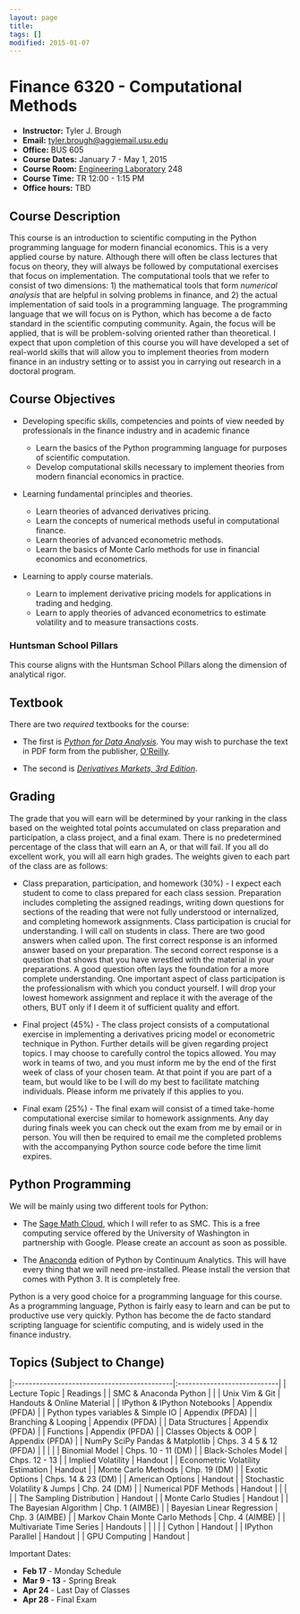 ```yaml
---
layout: page
title:
tags: []
modified: 2015-01-07
---
```



Finance 6320 - Computational Methods 
====================
* **Instructor:** Tyler J. Brough
* **Email:** <tyler.brough@aggiemail.usu.edu>  
* **Office:** BUS 605
* **Course Dates:** January 7 - May 1, 2015
* **Course Room:** [Engineering Laboratory](http://www.usu.edu/map/index.cfm?id=31) 248 
* **Course Time:** TR 12:00 - 1:15 PM 
* **Office hours:** TBD 



## Course Description 

This course is an introduction to scientific computing in the Python programming language for modern financial economics. This is a very applied course by nature. Although there will often be class lectures that focus on theory, they will always be followed by computational exercises that focus on implementation. The computational tools that we refer to consist of two dimensions: 1) the mathematical tools that form *numerical analysis* that are helpful in solving problems in finance, and 2) the actual implementation of said tools in a programming language. The programming language that we will focus on is Python, which has become a de facto standard in the scientific computing community. Again, the focus will be applied, that is will be problem-solving oriented rather than theoretical. I expect that upon completion of this course you will have developed a set of real-world skills that will allow you to implement theories from modern finance in an industry setting or to assist you in carrying out research in a doctoral program.

## Course Objectives

* Developing specific skills, competencies and points of view needed by professionals in the finance industry and in academic finance
	- Learn the basics of the Python programming language for purposes of scientific computation.
	- Develop computational skills necessary to implement theories from modern financial economics in practice.


* Learning fundamental principles and theories.
	- Learn theories of advanced derivatives pricing.
	- Learn the concepts of numerical methods useful in computational finance.
	- Learn theories of advanced econometric methods.
	- Learn the basics of Monte Carlo methods for use in financial economics and econometrics.


* Learning to apply course materials.
	- Learn to implement derivative pricing models for applications in trading and hedging.
	- Learn to apply theories of advanced econometrics to estimate volatility and to measure transactions costs.


### Huntsman School Pillars

This course aligns with the Huntsman School Pillars along the dimension of analytical rigor.


## Textbook

There are two *required* textbooks for the course:

* The first is *[Python for Data Analysis](http://goo.gl/m9xq9w)*. You may wish to purchase the text in PDF form from the publisher, [O'Reilly](http://goo.gl/0tZBpB).

* The second is *[Derivatives Markets, 3rd Edition](http://goo.gl/RRrDuv)*. 


## Grading

The grade that you will earn will be determined by your ranking in the class based on the weighted total points accumulated on class preparation and participation, a class project, and a final exam. There is no predetermined percentage of the class that will earn an A, or that will fail. If you all do excellent work, you will all earn high grades. The weights given to each part of the class are as follows:

* Class preparation, participation, and homework (30%) - I expect each student to come to class prepared for each class session. Preparation includes completing the assigned readings, writing down questions for sections of the reading that were not fully understood or internalized, and completing homework assignments. Class participation is crucial for understanding. I will call on students in class. There are two good answers when called upon. The first correct response is an informed answer based on your preparation. The second correct response is a question that shows that you have wrestled with the material in your preparations. A good question often lays the foundation for a more complete understanding. One important aspect of class participation is the professionalism with which you conduct yourself. I will drop your lowest homework assignment and replace it with the average of the others, BUT only if I deem it of sufficient quality and effort.


* Final project (45%) - The class project consists of a computational exercise in implementing a derivatives pricing model or econometric technique in Python. Further details will be given regarding project topics. I may choose to carefully control the topics allowed. You may work in teams of two, and you must inform me by the end of the first week of class of your chosen team. At that point if you are part of a team, but would like to be I will do my best to facilitate matching individuals. Please inform me privately if this applies to you.


* Final exam (25%) - The final exam will consist of a timed take-home computational exercise similar to homework assignments. Any day during finals week you can check out the exam from me by email or in person. You will then be required to email me the completed problems with the accompanying Python source code before the time limit expires.


## Python Programming

We will be mainly using two different tools for Python:

* The [Sage Math Cloud](https://cloud.sagemath.com/), which I will refer to as SMC. This is a free computing service offered by the University of Washington in partnership with Google. Please create an account as soon as possible.

* The [Anaconda](https://store.continuum.io/cshop/anaconda) edition of Python by Continuum Analytics. This will have every thing that we will need pre-installed. Please install the version that comes with Python 3. It is completely free.

Python is a very good choice for a programming language for this course. As a programming language, Python is fairly easy to learn and can be put to productive use very quickly. Python has become the de facto standard scripting language for scientific computing, and is widely used in the finance industry. 


## Topics (Subject to Change)

|:--------------------------------------------|:----------------------------|
| Lecture Topic                               | Readings                    |
| SMC & Anaconda Python                       |                             | 
| Unix Vim & Git                              | Handouts & Online Material  |
| IPython & IPython Notebooks                 | Appendix (PFDA)             |
| Python types variables & Simple IO          | Appendix (PFDA)             |
| Branching & Looping                         | Appendix (PFDA)             |
| Data Structures                             | Appendix (PFDA)             |
| Functions                                   | Appendix (PFDA)             |
| Classes Objects & OOP                       | Appendix (PFDA)             |
| NumPy SciPy Pandas & Matplotlib             | Chps. 3 4 5 & 12 (PFDA)     |
|                                             |                             |
| Binomial Model                              | Chps. 10 - 11 (DM)          |
| Black-Scholes Model                         | Chps. 12 - 13               |
| Implied Volatility                          | Handout                     |
| Econometric Volatility Estimation           | Handout                     |
| Monte Carlo Methods                         | Chp. 19 (DM)                |
| Exotic Options                              | Chps. 14 & 23 (DM)          |
| American Options                            | Handout                     |
| Stochastic Volatility & Jumps               | Chp. 24 (DM)                |
| Numerical PDF Methods                       | Handout                     |
|                                             |                             |
| The Sampling Distribution                   | Handout                     |
| Monte Carlo Studies                         | Handout                     |
| The Bayesian Algorithm                      | Chp. 1 (AIMBE)              |
| Bayesian Linear Regression                  | Chp. 3 (AIMBE)              |
| Markov Chain Monte Carlo Methods            | Chp. 4 (AIMBE)              |
| Multivariate Time Series                    | Handouts                    |
|                                             |                             |
| Cython                                      | Handout                     |
| IPython Parallel                            | Handout                     | 
| GPU Computing                               | Handout                     | 



Important Dates:

* **Feb 17** - Monday Schedule
* **Mar 9 - 13** - Spring Break
* **Apr 24** - Last Day of Classes
* **Apr 28** - Final Exam
